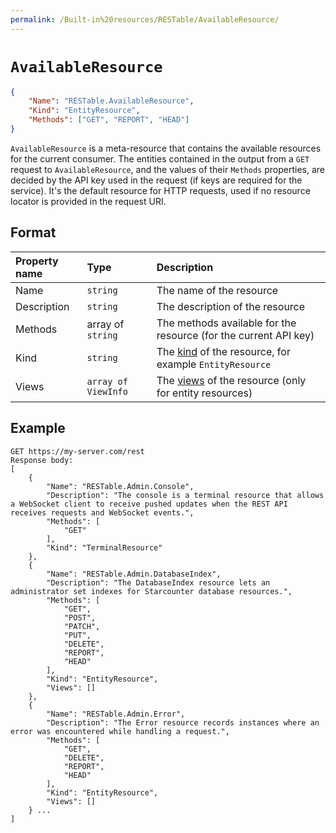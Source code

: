 ```yaml
---
permalink: /Built-in%20resources/RESTable/AvailableResource/
---
```


# `AvailableResource`

```json
{
    "Name": "RESTable.AvailableResource",
    "Kind": "EntityResource",
    "Methods": ["GET", "REPORT", "HEAD"]
}
```

`AvailableResource` is a meta-resource that contains the available resources for the current consumer. The entities contained in the output from a `GET` request to `AvailableResource`, and the values of their `Methods` properties, are decided by the API key used in the request (if keys are required for the service). It's the default resource for HTTP requests, used if no resource locator is provided in the request URI.

## Format

Property name | Type                | Description
:------------ | :------------------ | :--------------------------------------------------------------------------------------------------------------------
Name          | `string`            | The name of the resource
Description   | `string`            | The description of the resource
Methods       | array of `string`   | The methods available for the resource (for the current API key)
Kind          | `string`            | The [kind](../../Developing%20a%20RESTable%20API/Registering%20resources) of the resource, for example `EntityResource`
Views         | `array of ViewInfo` | The [views](../../../Consuming%20a%20RESTable%20API/URI/Resource#views) of the resource (only for entity resources)

## Example

```
GET https://my-server.com/rest
Response body:
[
    {
        "Name": "RESTable.Admin.Console",
        "Description": "The console is a terminal resource that allows a WebSocket client to receive pushed updates when the REST API receives requests and WebSocket events.",
        "Methods": [
            "GET"
        ],
        "Kind": "TerminalResource"
    },
    {
        "Name": "RESTable.Admin.DatabaseIndex",
        "Description": "The DatabaseIndex resource lets an administrator set indexes for Starcounter database resources.",
        "Methods": [
            "GET",
            "POST",
            "PATCH",
            "PUT",
            "DELETE",
            "REPORT",
            "HEAD"
        ],
        "Kind": "EntityResource",
        "Views": []
    },
    {
        "Name": "RESTable.Admin.Error",
        "Description": "The Error resource records instances where an error was encountered while handling a request.",
        "Methods": [
            "GET",
            "DELETE",
            "REPORT",
            "HEAD"
        ],
        "Kind": "EntityResource",
        "Views": []
    } ...
]
```
